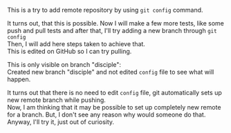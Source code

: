 This is a try to add remote repository by using `git config` command.

It turns out, that this is possible. Now I will make a few more tests, like some push and pull tests and after that, I'll try adding a new branch through `git config`<br>
Then, I will add here steps taken to achieve that.<br>
This is edited on GitHub so I can try pulling.

This is only visible on branch "disciple":<br>
Created new branch "disciple" and not edited `config` file to see what will happen.

It turns out that there is no need to edit `config` file, git automatically sets up new remote branch while pushing.<br>
Now, I am thinking that it may be possible to set up completely new remote for a branch. But, I don't see any reason why would someone do that. Anyway, I'll try it, just out of curiosity.

